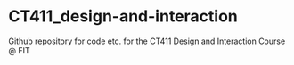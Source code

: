 # CT411_design-and-interaction
Github repository for code etc. for the CT411 Design and Interaction Course @ FIT
